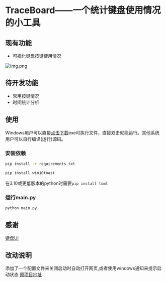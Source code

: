 # TraceBoard——一个统计键盘使用情况的小工具

## 现有功能

* 可视化键盘按键使用情况

![img.png](doc/image/img.png)

## 待开发功能

* 常用按键情况
* 时间统计分析

## 使用

Windows用户可以直接[点击下载](https://github.com/LC044/TraceBoard/releases)exe可执行文件，直接双击就能运行。其他系统用户可以自行编译(运行)源码。

### 安装依赖

```bash
pip install -r requirements.txt
```
```bash
pip install win10toast
```
在3.10或更低版本的python时需要`pip install toml`

### 运行main.py

```bash
python main.py
```

## 感谢

[键盘UI](https://yanyunfeng.com/article/41)

## 改动说明

添加了一个配置文件来关闭启动时自动打开网页,或者使用windows通知来提示启动状态
[原项目地址](https://github.com/LC044/TraceBoard)